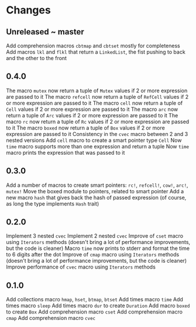 # Changes

## Unreleased ~ master
Add comprehension macros `cbtmap` and `cbtset` mostly for completeness
Add macros `lkl` and `flkl` that return a `LinkedList`, the fist pushing to back and the other to the front

## 0.4.0
The macro `mutex` now return a tuple of `Mutex` values if 2 or more expression are passed to it
The macro `refcell` now return a tuple of `RefCell` values if 2 or more expression are passed to it
The macro `cell` now return a tuple of `Cell` values if 2 or more expression are passed to it
The macro `arc` now return a tuple of `Arc` values if 2 or more expression are passed to it
The macro `rc` now return a tuple of `Rc` values if 2 or more expression are passed to it
The macro `boxed` now return a tuple of `Box` values if 2 or more expression are passed to it
Consistency in the `cvec` macro between 2 and 3 nested versions
Add `cell` macro to create a smart pointer type `Cell`
Now `time` macro supports more than one expression and return a tuple
Now `time` macro prints the expression that was passed to it

## 0.3.0
Add a number of macros to create smart pointers: `rc!`, `refcell!`, `cow!`, `arc!`, `mutex!`
Move the boxed module to pointers, related to smart pointer
Add a new macro `hash` that gives back the hash of passed expression (of course, as long the type implements `Hash` trait)

## 0.2.0
Implement 3 nested `cvec`
Implement 2 nested `cvec`
Improve of `cset` macro using `Iterators` methods (doesn't bring a lot of performance improvements, but the code is cleaner)
Macro `time` now prints to stderr and format the time to 6 digits after the dot
Improve of `cmap` macro using `Iterators` methods (doesn't bring a lot of performance improvements, but the code is cleaner)
Improve performance of `cvec` macro using `Iterators` methods

## 0.1.0
Add collections macro `hmap`, `hset`, `btmap`, `btset`
Add times macro `time`
Add times macro `sleep`
Add times macro `dur` to create `Duration`
Add macro `boxed` to create `Box`
Add comprehension macro `cset`
Add comprehension macro `cmap`
Add comprehension macro `cvec`
